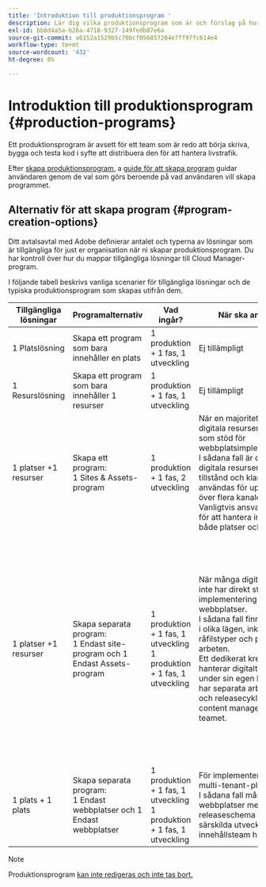 ```yaml
---
title: 'Introduktion till produktionsprogram '
description: Lär dig vilka produktionsprogram som är och förslag på hur du konfigurerar dem.
exl-id: bb8d4a5a-b26a-4718-9327-149fedb87e6a
source-git-commit: a6152a1529b5c70bcf056857204e7ff97fc614e4
workflow-type: tm+mt
source-wordcount: '432'
ht-degree: 0%

---
```



# Introduktion till produktionsprogram {#production-programs}

Ett produktionsprogram är avsett för ett team som är redo att börja skriva, bygga och testa kod i syfte att distribuera den för att hantera livstrafik.

Efter [skapa produktionsprogram,](creating-production-programs.md) a [guide för att skapa program](using-the-wizard.md) guidar användaren genom de val som görs beroende på vad användaren vill skapa programmet.

## Alternativ för att skapa program {#program-creation-options}

Ditt avtalsavtal med Adobe definierar antalet och typerna av lösningar som är tillgängliga för just er organisation när ni skapar produktionsprogram. Du har kontroll över hur du mappar tillgängliga lösningar till Cloud Manager-program.

I följande tabell beskrivs vanliga scenarier för tillgängliga lösningar och de typiska produktionsprogram som skapas utifrån dem.

| Tillgängliga lösningar | Programalternativ | Vad ingår? | När ska användas | Exempel |
|--- |--- |--- |--- |---|
| 1 Platslösning | Skapa ett program som bara innehåller en plats | 1 produktion + 1 fas, 1 utveckling | Ej tillämpligt | Ej tillämpligt |
| 1 Resurslösning | Skapa ett program som bara innehåller 1 resurser | 1 produktion + 1 fas, 1 utveckling | Ej tillämpligt | Ej tillämpligt |
| 1 platser +1 resurser | Skapa ett program: <br>1 Sites &amp; Assets-program | 1 produktion + 1 fas, 2 utveckling | När en majoritet av de digitala resurserna används som stöd för webbplatsimplementeringen.<br>I sådana fall är de flesta digitala resurser i ett färdigt tillstånd och klara att användas för upplevelser över flera kanaler via Sites.<br>Vanligtvis ansvarar ett team för att hantera innehåll för både platser och resurser. | Bilder som främst används för en webbplats.<br>PDF som ska distribueras via en intern portal som är inbyggd i AEM Sites. |
| 1 platser +1 resurser | Skapa separata program:<br>1 Endast site-program och 1 Endast Assets-program | 1 produktion + 1 fas, 1 utveckling<br> 1 produktion + 1 fas, 1 utveckling | När många digitala resurser inte har direkt stöd för implementering av webbplatser.<br> I sådana fall finns resurserna i olika lägen, inklusive råfilstyper och pågående arbeten.<br>Ett dedikerat kreativt team hanterar digitalt material under sin egen livscykel och har separata arbetsflöden och releasecykler än Sites content management-teamet. | Raw-bilder från en fototagning lagras i Assets-programmet och endast ett fåtal används i Sites-implementeringen.<br>Ett stort antal filtyper i Creative Cloud, som Photoshop och Illustrator, hanteras i AEM Assets och genomgår ett eget arbetsflöde för godkännande innan en färdig resurs genereras.<br>Överväg att använda [Anslutna resurser](/help/assets/use-assets-across-connected-assets-instances.md#overview-of-connected-assets) i sådana fall. |
| 1 plats + 1 plats | Skapa separata program:<br>1 Endast webbplatser och 1 Endast webbplatser | 1 produktion + 1 fas, 1 utveckling<br>1 produktion + 1 fas, 1 utveckling | För implementering av multi-tenant-platser.<br>I sådana fall måste flera webbplatser med ett eget releaseschema och särskilda utvecklings- och innehållsteam hanteras. | Två varumärken med dedikerade webbplatser och separata utvecklingsteam |

>[!NOTE]
>
>Produktionsprogram [kan inte redigeras och inte tas bort.](editing-programs.md)
